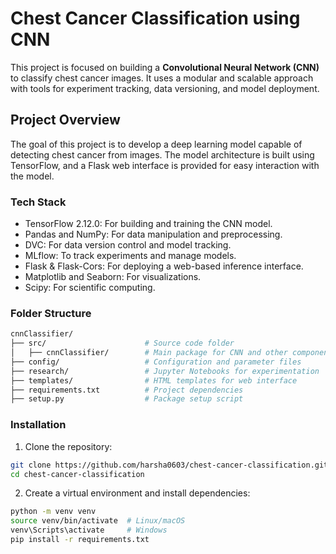 # Chest Cancer Classification using CNN

This project is focused on building a **Convolutional Neural Network (CNN)** to classify chest cancer images. It uses a modular and scalable approach with tools for experiment tracking, data versioning, and model deployment.

## Project Overview

The goal of this project is to develop a deep learning model capable of detecting chest cancer from images. The model architecture is built using TensorFlow, and a Flask web interface is provided for easy interaction with the model.

### Tech Stack

- TensorFlow 2.12.0: For building and training the CNN model.
- Pandas and NumPy: For data manipulation and preprocessing.
- DVC: For data version control and model tracking.
- MLflow: To track experiments and manage models.
- Flask & Flask-Cors: For deploying a web-based inference interface.
- Matplotlib and Seaborn: For visualizations.
- Scipy: For scientific computing.

### Folder Structure

``` bash
cnnClassifier/
├── src/                      # Source code folder
│   ├── cnnClassifier/        # Main package for CNN and other components
├── config/                   # Configuration and parameter files
├── research/                 # Jupyter Notebooks for experimentation
├── templates/                # HTML templates for web interface
├── requirements.txt          # Project dependencies
├── setup.py                  # Package setup script
```

### Installation
1. Clone the repository:
``` bash
git clone https://github.com/harsha0603/chest-cancer-classification.git
cd chest-cancer-classification
```
2. Create a virtual environment and install dependencies:
``` bash
python -m venv venv
source venv/bin/activate  # Linux/macOS
venv\Scripts\activate     # Windows
pip install -r requirements.txt
```


